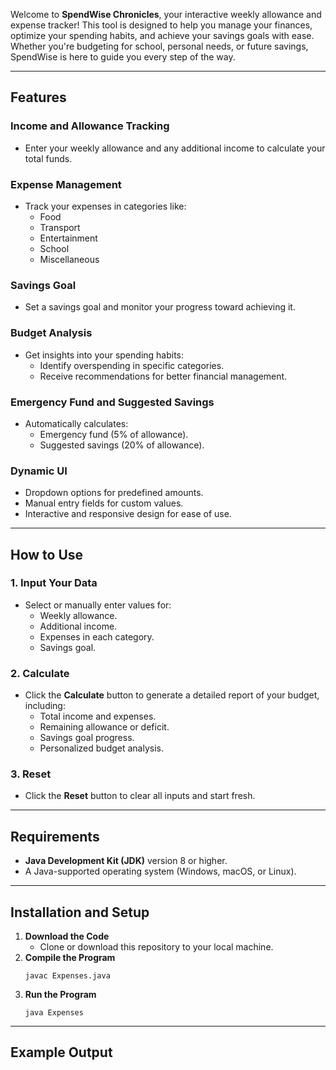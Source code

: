 <p>Welcome to <strong>SpendWise Chronicles</strong>, your interactive weekly allowance and expense tracker! This tool is designed to help you manage your finances, optimize your spending habits, and achieve your savings goals with ease. Whether you're budgeting for school, personal needs, or future savings, SpendWise is here to guide you every step of the way.</p>

<hr>

<h2>Features</h2>

<h3>Income and Allowance Tracking</h3>
<ul>
    <li>Enter your weekly allowance and any additional income to calculate your total funds.</li>
</ul>

<h3>Expense Management</h3>
<ul>
    <li>Track your expenses in categories like:
        <ul>
            <li>Food</li>
            <li>Transport</li>
            <li>Entertainment</li>
            <li>School</li>
            <li>Miscellaneous</li>
        </ul>
    </li>
</ul>

<h3>Savings Goal</h3>
<ul>
    <li>Set a savings goal and monitor your progress toward achieving it.</li>
</ul>

<h3>Budget Analysis</h3>
<ul>
    <li>Get insights into your spending habits:
        <ul>
            <li>Identify overspending in specific categories.</li>
            <li>Receive recommendations for better financial management.</li>
        </ul>
    </li>
</ul>

<h3>Emergency Fund and Suggested Savings</h3>
<ul>
    <li>Automatically calculates:
        <ul>
            <li>Emergency fund (5% of allowance).</li>
            <li>Suggested savings (20% of allowance).</li>
        </ul>
    </li>
</ul>

<h3>Dynamic UI</h3>
<ul>
    <li>Dropdown options for predefined amounts.</li>
    <li>Manual entry fields for custom values.</li>
    <li>Interactive and responsive design for ease of use.</li>
</ul>

<hr>

<h2>How to Use</h2>

<h3>1. Input Your Data</h3>
<ul>
    <li>Select or manually enter values for:
        <ul>
            <li>Weekly allowance.</li>
            <li>Additional income.</li>
            <li>Expenses in each category.</li>
            <li>Savings goal.</li>
        </ul>
    </li>
</ul>

<h3>2. Calculate</h3>
<ul>
    <li>Click the <strong>Calculate</strong> button to generate a detailed report of your budget, including:
        <ul>
            <li>Total income and expenses.</li>
            <li>Remaining allowance or deficit.</li>
            <li>Savings goal progress.</li>
            <li>Personalized budget analysis.</li>
        </ul>
    </li>
</ul>

<h3>3. Reset</h3>
<ul>
    <li>Click the <strong>Reset</strong> button to clear all inputs and start fresh.</li>
</ul>

<hr>

<h2>Requirements</h2>
<ul>
    <li><strong>Java Development Kit (JDK)</strong> version 8 or higher.</li>
    <li>A Java-supported operating system (Windows, macOS, or Linux).</li>
</ul>

<hr>

<h2>Installation and Setup</h2>

<ol>
    <li><strong>Download the Code</strong>
        <ul>
            <li>Clone or download this repository to your local machine.</li>
        </ul>
    </li>
    <li><strong>Compile the Program</strong>
        <pre><code>javac Expenses.java</code></pre>
    </li>
    <li><strong>Run the Program</strong>
        <pre><code>java Expenses</code></pre>
    </li>
</ol>

<hr>

<h2>Example Output</h2>

<pre>
   
